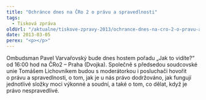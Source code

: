 ```yaml
---
title: "Ochránce dnes na ČRo 2 o právu a spravedlnosti"
tags:
  - Tisková zpráva
oldUrl: "/aktualne/tiskove-zpravy-2013/ochrance-dnes-na-cro-2-o-pravu-a-spravedlnosti"
date: 2013-03-05
perex: "<p></p>"
---
```


<!-- imported from the old website -->

<p>Ombudsman Pavel Varvařovský bude dnes hostem pořadu „Jak to vidíte?“ od 16:00 hod na ČRo2 – Praha (Dvojka). Společně s předsedou soudcovské unie Tomášem Lichovníkem budou s moderátorkou i posluchači hovořit o právu a spravedlnosti, o tom, jak je u nás právo dodržováno, jak fungují jednotlivé složky moci výkonné a soudní, a také o tom, co dělat, když je právo nespravedlivé.</p>

